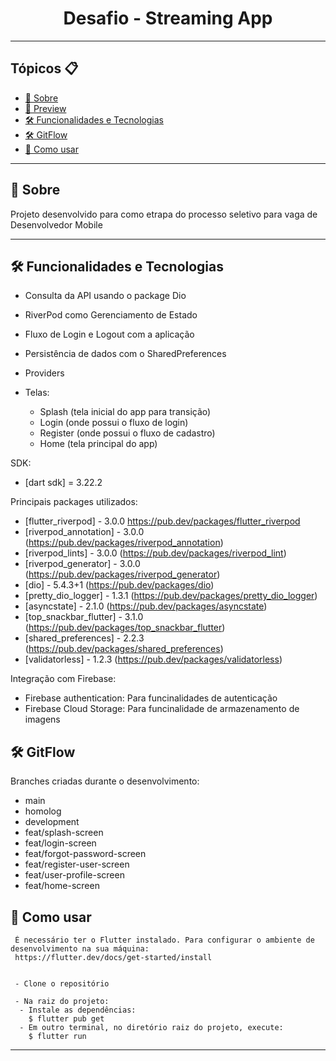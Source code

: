 
<h1 align="center">Desafio - Streaming App</h1>

---

<h2>Tópicos 📋</h2>

   <p>

   - [📖 Sobre](#-sobre)
   - [📱 Preview](#-preview)
   - [🛠️ Funcionalidades e Tecnologias](#-funcionalidades-e-tecnologias-estudadas)
   - [🛠️ GitFlow](#-GitFlow)
   - [🤔 Como usar](#-como-usar)

   </p>

---

<h2>📖 Sobre</h2>

<p>
    Projeto desenvolvido para como etrapa do processo seletivo para vaga de Desenvolvedor Mobile
</p>


---  

<h2>🛠️ Funcionalidades e Tecnologias </h2>


- Consulta da API usando o package Dio
- RiverPod como Gerenciamento de Estado
- Fluxo de Login e Logout com a aplicação
- Persistência de dados com o SharedPreferences
- Providers

- Telas: 
  - Splash (tela inicial do app para transição)
  - Login (onde possui o fluxo de login)
  - Register (onde possui o fluxo de cadastro)
  - Home (tela principal do app)

SDK: 
  - [dart sdk] = 3.22.2


Principais packages utilizados:
  - [flutter_riverpod] - 3.0.0 https://pub.dev/packages/flutter_riverpod
  - [riverpod_annotation] - 3.0.0 (https://pub.dev/packages/riverpod_annotation)
  - [riverpod_lints] - 3.0.0 (https://pub.dev/packages/riverpod_lint)
  - [riverpod_generator] - 3.0.0 (https://pub.dev/packages/riverpod_generator)
  - [dio] - 5.4.3+1 (https://pub.dev/packages/dio)
  - [pretty_dio_logger] - 1.3.1 (https://pub.dev/packages/pretty_dio_logger)
  - [asyncstate] - 2.1.0 (https://pub.dev/packages/asyncstate)
  - [top_snackbar_flutter] - 3.1.0 (https://pub.dev/packages/top_snackbar_flutter)
  - [shared_preferences] - 2.2.3 (https://pub.dev/packages/shared_preferences)
  - [validatorless] - 1.2.3 (https://pub.dev/packages/validatorless)

Integração com Firebase:
  - Firebase authentication: Para funcinalidades de autenticação
  - Firebase Cloud Storage: Para funcinalidade de armazenamento de imagens


<h2>🛠️ GitFlow</h2>

Branches criadas durante o desenvolvimento:
  - main
  - homolog
  - development
  - feat/splash-screen
  - feat/login-screen
  - feat/forgot-password-screen
  - feat/register-user-screen
  - feat/user-profile-screen
  - feat/home-screen


         

<h2>🤔 Como usar</h2>

  ```
   É necessário ter o Flutter instalado. Para configurar o ambiente de desenvolvimento na sua máquina:
   https://flutter.dev/docs/get-started/install


   - Clone o repositório

   - Na raiz do projeto:
    - Instale as dependências:
      $ flutter pub get
    - Em outro terminal, no diretório raiz do projeto, execute:
      $ flutter run
  ```

---
